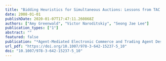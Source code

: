 ```yaml
---
title: "Bidding Heuristics for Simultaneous Auctions: Lessons from TAC Travel"
date: 2008-01-01
publishDate: 2020-01-07T17:47:11.260868Z
authors: ["Amy Greenwald", "Victor Naroditskiy", "Seong Jae Lee"]
publication_types: ["1"]
abstract: ""
featured: false
publication: "*Agent-Mediated Electronic Commerce and Trading Agent Design and Analysis - AAMAS Workshop, AMEC 2008, Estoril, Portugal, May 12-16, 2008, and AAAI Workshop, TADA 2008, Chicago, IL, USA, July 14, 2008, Revised Selected Papers*"
url_pdf: "https://doi.org/10.1007/978-3-642-15237-5_10"
doi: "10.1007/978-3-642-15237-5_10"
---
```


